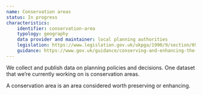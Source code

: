 ```yaml
---
name: Conservation areas
status: In progress
characteristics:
    identifier: conservation-area
    typology: geography
    data provider and maintainer: local planning authorities
    legislation: https://www.legislation.gov.uk/ukpga/1990/9/section/69
    guidance: https://www.gov.uk/guidance/conserving-and-enhancing-the-historic-environment
---
```

We collect and publish data on planning policies and decisions. One dataset that we’re currently working on is conservation areas.

A conservation area is an area considered worth preserving or enhancing.
